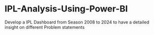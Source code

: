 # IPL-Analysis-Using-Power-BI
Develop a IPL Dashboard from Season 2008 to 2024 to have a detailed insight on different Problem statements
